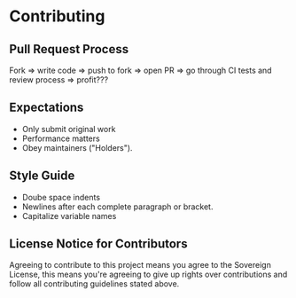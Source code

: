 # Contributing

## Pull Request Process

Fork => write code => push to fork => open PR => go through CI tests and review process => profit???

## Expectations

* Only submit original work
* Performance matters
* Obey maintainers ("Holders").

## Style Guide

* Doube space indents
* Newlines after each complete paragraph or bracket.
* Capitalize variable names

## License Notice for Contributors

Agreeing to contribute to this project means you agree to the Sovereign License, this means you're agreeing to give up rights over contributions and follow all contributing guidelines stated above.
